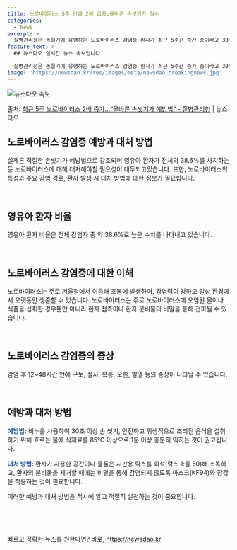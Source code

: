 ```yaml
---
title: 노로바이러스 5주 만에 2배 급증…올바른 손씻기가 필수
categories:
  - News
excerpt: >
  질병관리청은 동절기에 유행하는 노로바이러스 감염증 환자가 최근 5주간 증가 중이라고 30일 밝혔다. 특히 0…
feature_text: >
  ## 뉴스다오 실시간 뉴스 속보입니다.

  질병관리청은 동절기에 유행하는 노로바이러스 감염증 환자가 최근 5주간 증가 중이라고 30일 밝혔다. 특히 0…
image: 'https://newsdao.kr/res/images/meta/newsdao_breakingnews.jpg'
---
```


![뉴스다오 속보](https://newsdao.kr/res/images/meta/newsdao_breakingnews.jpg)

<p>출처: <a href="https://newsdao.kr/2691" rel="dofollow">최근 5주 노로바이러스 2배 증가…“올바른 손씻기가 예방법”  - 질병관리청</a> | 뉴스다오</p>

<h2 data-ke-size="size26">노로바이러스 감염증 예방과 대처 방법</h2>

실제론 적절한 손씻기가 예방법으로 강조되며 영유아 환자가 전체의 38.6%를 차지하는 등 노로바이러스에 대해 대처해야할 필요성이 대두되고있습니다. 또한, 노로바이러스의 특성과 주요 감염 경로, 환자 발생 시 대처 방법에 대한 정보가 필요합니다.

<p data-ke-size="size16">&nbsp;</p>

<h2 data-ke-size="size24">영유아 환자 비율</h2>

영유아 환자 비율은 전체 감염자 중 약 38.6%로 높은 수치를 나타내고 있습니다.

<p data-ke-size="size16">&nbsp;</p>

<h2 data-ke-size="size24">노로바이러스 감염증에 대한 이해</h2>

노로바이러스는 주로 겨울철에서 이듬해 초봄에 발생하며, 감염력이 강하고 일상 환경에서 오랫동안 생존할 수 있습니다. 노로바이러스는 주로 노로바이러스에 오염된 물이나 식품을 섭취한 경우뿐만 아니라 환자 접촉이나 환자 분비물의 비말을 통해 전파될 수 있습니다.

<p data-ke-size="size16">&nbsp;</p>

<h2 data-ke-size="size24">노로바이러스 감염증의 증상</h2>

감염 후 12~48시간 안에 구토, 설사, 복통, 오한, 발열 등의 증상이 나타날 수 있습니다.

<p data-ke-size="size16">&nbsp;</p>

<h2 data-ke-size="size24">예방과 대처 방법</h2>

<b><span style="color: #1a5490;">예방법:</span></b> 비누를 사용하여 30초 이상 손 씻기, 안전하고 위생적으로 조리된 음식을 섭취하기 위해 흐르는 물에 식재료를 85℃ 이상으로 1분 이상 충분히 익히는 것이 권고됩니다.

<b><span style="color: #1a5490;">대처 방법:</span></b> 환자가 사용한 공간이나 물품은 시판용 락스를 희석(락스 1:물 50)해 소독하고, 환자의 분비물을 제거할 때에는 비말을 통해 감염되지 않도록 마스크(KF94)와 장갑을 착용하는 것이 필요합니다.

이러한 예방과 대처 방법을 적시에 알고 적절히 실천하는 것이 중요합니다.

<p data-ke-size="size16">&nbsp;</p>

<p data-ke-size="size16">&nbsp;</p> 

빠르고 정확한 뉴스를 원한다면? 바로, <a href="https://newsdao.kr" rel="dofollow">https://newsdao.kr</a>


    
